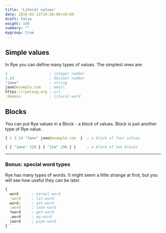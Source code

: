 ```yaml
---
title: 'Literal values'
date: 2019-02-11T19:30:08+10:00
draft: false
weight: 100
summary: ""
mygroup: true
---
```


## Simple values

In Rye you can define many types of values. The simplest ones are:

```clojure
1                   ; integer number
3.14                ; decimal number
"Jane"              ; string
jane@example.com    ; email
https://ryelang.org ; url
'domain             ; literal word
```

## Blocks

You can put Rye values in a Block - a block of values. Block is just another type of Rye value.

```clojure
{ 1 3.14 "Jane" jane@example.com  }  ; a block of four values

{ { "Jane" 320 } { "Jim" 290 } }     ; a block of two blocks
```

---


### Bonus: special word types

Rye has many types of words. It might seem a little strange at first, but you will see how useful they can be later.

```clojure
{
  word      ; normal word
  'word     ; lit-word
  word:     ; set-word
  :word     ; lset-word
  ?word     ; get-word
  .word     ; op-word
  |word     ; pipe-word
}```
